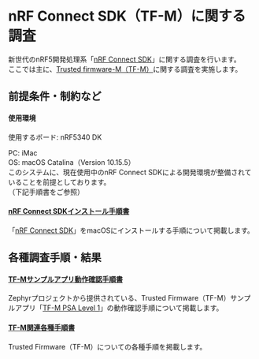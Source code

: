 # nRF Connect SDK（TF-M）に関する調査

新世代のnRF5開発処理系「[nRF Connect SDK](https://developer.nordicsemi.com/nRF_Connect_SDK/doc/latest/nrf/index.html)」に関する調査を行います。<br>
ここでは主に、[Trusted firmware-M（TF-M）](https://github.com/zephyrproject-rtos/trusted-firmware-m)に関する調査を実施します。

## 前提条件・制約など

#### 使用環境
使用するボード: nRF5340 DK

PC: iMac<br>
OS: macOS Catalina（Version 10.15.5）<br>
このシステムに、現在使用中のnRF Connect SDKによる開発環境が整備されていることを前提としております。<br>
（下記手順書をご参照）

#### [nRF Connect SDKインストール手順書](../../../nRF5340_app/INSTALLSDK.md)
「[nRF Connect SDK](https://developer.nordicsemi.com/nRF_Connect_SDK/doc/latest/nrf/index.html)」をmacOSにインストールする手順について掲載します。

## 各種調査手順・結果

#### [TF-Mサンプルアプリ動作確認手順書](../../../pyvenvs/ncs/research/TFMSAMPLE.md)
Zephyrプロジェクトから提供されている、Trusted Firmware（TF-M）サンプルアプリ「[TF-M PSA Level 1](https://docs.zephyrproject.org/latest/samples/tfm_integration/psa_level_1/README.html)」の動作確認手順について掲載します。

#### [TF-M関連各種手順書](../../../pyvenvs/ncs/research/TFMCHEET.md)
Trusted Firmware（TF-M）についての各種手順を掲載します。

